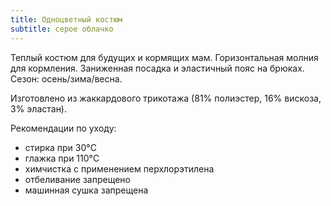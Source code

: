 ```yaml
---
title: Одноцветный костюм
subtitle: серое облачко
---
```


Теплый костюм для будущих и кормящих мам. Горизонтальная молния для кормления. Заниженная посадка и эластичный пояс на брюках. Сезон: осень/зима/весна.

Изготовлено из жаккардового трикотажа (81% полиэстер, 16% вискоза, 3% эластан).

Рекомендации по уходу:

- стирка при 30°C
- глажка при 110°C
- химчистка с применением перхлорэтилена
- отбеливание запрещено
- машинная сушка запрещена
